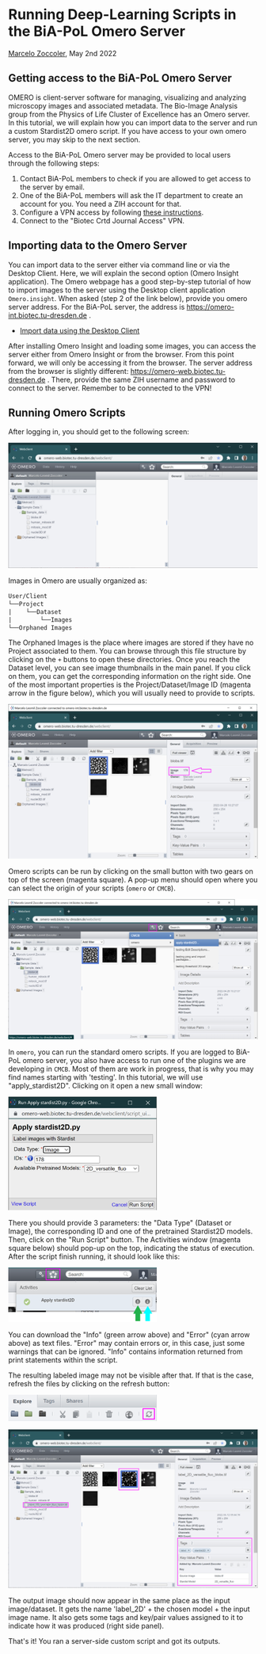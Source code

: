 # Running Deep-Learning Scripts in the BiA-PoL Omero Server
[Marcelo Zoccoler](https://biapol.github.io/blog/marcelo_zoccoler), May 2nd 2022

## Getting access to the BiA-PoL Omero Server

OMERO is client-server software for managing, visualizing and analyzing microscopy images and associated metadata. The Bio-Image Analysis group from the Physics of Life Cluster of Excellence has an Omero server. In this tutorial, we will explain how you can import data to the server and run a custom Stardist2D omero script. If you have access to your own omero server, you may skip to the next section.

Access to the BiA-PoL Omero server may be provided to local users through the following steps:

1. Contact BiA-PoL members to check if you are allowed to get access to the server by email.
2. One of the BiA-PoL members will ask the IT department to create an account for you. You need a ZIH account for that.
3. Configure a VPN access by following [these instructions](https://intranet.crt-dresden.de/it-department/external-access.html).
4. Connect to the "Biotec Crtd Journal Access" VPN.

## Importing data to the Omero Server

You can import data to the server either via command line or via the Desktop Client. Here, we will explain the second option (Omero Insight application).
The Omero webpage has a good step-by-step tutorial of how to import images to the server using the Desktop client application `Omero.insight`. When asked (step 2 of the link below), provide you omero server address. For the BiA-PoL server, the address is https://omero-int.biotec.tu-dresden.de .

- [Import data using the Desktop Client](https://omero-guides.readthedocs.io/projects/upload/en/latest/import-desktop-client.html#setup)

After installing Omero Insight and loading some images, you can access the server either from Omero Insight or from the browser. From this point forward, we will only be accessing it from the browser. The server address from the browser is slightly different: https://omero-web.biotec.tu-dresden.de . There, provide the same ZIH username and password to connect to the server. Remember to be connected to the VPN!

## Running Omero Scripts

After logging in, you should get to the following screen:

![](figures/omero_screen1.png)

Images in Omero are usually organized as:
```
User/Client
└──Project
|    └──Dataset
|        └──Images
└──Orphaned Images
```

The Orphaned Images is the place where images are stored if they have no Project associated to them. You can browse through this file structure by clicking on the `+` buttons to open these directories. Once you reach the Dataset level, you can see image thumbnails in the main panel. If you click on them, you can get the corresponding information on the right side. One of the most important properties is the Project/Dataset/Image ID (magenta arrow in the figure below), which you will usually need to provide to scripts.

![](figures/omero_screen2.png)

Omero scripts can be run by clicking on the small button with two gears on top of the screen (magenta square). A pop-up menu should open where you can select the origin of your scripts (`omero` or `CMCB`). 

![](figures/omero_screen3.png)

In `omero`, you can run the standard omero scripts. If you are logged to BiA-PoL omero server, you also have access to run one of the plugins we are developing in `CMCB`. Most of them are work in progress, that is why you may find names starting with 'testing'. In this tutorial, we will use "apply_stardist2D". Clicking on it open a new small window:

<img src="figures/omero_screen4.png" width="300">

There you should provide 3 parameters: the "Data Type" (Dataset or Image), the corresponding ID and one of the pretrained Stardist2D models. Then, click on the "Run Script" button. The Activities window (magenta square below) should pop-up on the top, indicating the status of execution. After the script finish running, it should look like this:

<img src="figures/omero_screen5.png" width="300">

You can download the "Info" (green arrow above) and "Error" (cyan arrow above) as text files. "Error" may contain errors or, in this case, just some warnings that can be ignored. "Info" contains information returned from print statements within the script.

The resulting labeled image may not be visible after that. If that is the case, refresh the files by clicking on the refresh button:

<img src="figures/refresh.png" width="300">

![](figures/omero_screen6.png)

The output image should now appear in the same place as the input image/dataset. It gets the name 'label_2D' + the chosen model + the input image name. It also gets some tags and key/pair values assigned to it to indicate how it was produced (right side panel).

That's it! You ran a server-side custom script and got its outputs.

